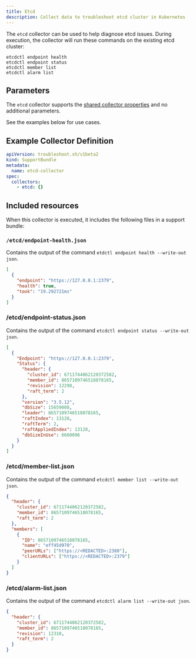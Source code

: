 ```yaml
---
title: Etcd
description: Collect data to troubleshoot etcd cluster in Kubernetes
---
```


The `etcd` collector can be used to help diagnose etcd issues. During execution, the collector will run these commands on the existing etcd cluster:

```
etcdctl endpoint health
etcdctl endpoint status
etcdctl member list
etcdctl alarm list
```

## Parameters

The `etcd` collector supports the [shared collector properties](https://troubleshoot.sh/docs/collect/collectors/#shared-properties) and no additional parameters.

See the examples below for use cases.

## Example Collector Definition

```yaml
apiVersion: troubleshoot.sh/v1beta2
kind: SupportBundle
metadata:
  name: etcd-collector
spec:
  collectors:
    - etcd: {}
```

## Included resources

When this collector is executed, it includes the following files in a support bundle:

### `/etcd/endpoint-health.json`

Contains the output of the command `etdctl endpoint health --write-out json`.

```json
[
  {
    "endpoint": "https://127.0.0.1:2379",
    "health": true,
    "took": "19.292721ms"
  }
]
```

### /etcd/endpoint-status.json

Contains the output of the command `etcdctl endpoint status --write-out json`.

```json
[
  {
    "Endpoint": "https://127.0.0.1:2379",
    "Status": {
      "header": {
        "cluster_id": 6711744062120372582,
        "member_id": 8657109746518078165,
        "revision": 12298,
        "raft_term": 2
      },
      "version": "3.5.12",
      "dbSize": 15659008,
      "leader": 8657109746518078165,
      "raftIndex": 13128,
      "raftTerm": 2,
      "raftAppliedIndex": 13128,
      "dbSizeInUse": 6660096
    }
  }
]
```

### /etcd/member-list.json

Contains the output of the command `etcdctl member list --write-out json`.

```json
{
  "header": {
    "cluster_id": 6711744062120372582,
    "member_id": 8657109746518078165,
    "raft_term": 2
  },
  "members": [
    {
      "ID": 8657109746518078165,
      "name": "eff45d970",
      "peerURLs": ["https://<REDACTED>:2380"],
      "clientURLs": ["https://<REDACTED>:2379"]
    }
  ]
}
```

### /etcd/alarm-list.json

Contains the output of the command `etcdctl alarm list --write-out json`.

```json
{
  "header": {
    "cluster_id": 6711744062120372582,
    "member_id": 8657109746518078165,
    "revision": 12310,
    "raft_term": 2
  }
}
```
